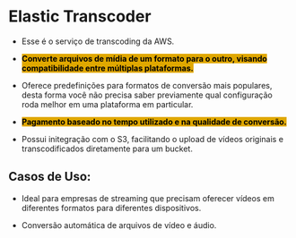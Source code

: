 # Elastic Transcoder
- Esse é o serviço de transcoding da AWS.
- <span style="background-color: #e0a800; color: black;font-weight:bold">Converte arquivos de mídia de um formato para o outro, visando compatibilidade entre múltiplas plataformas.</span>

- Oferece predefinições para formatos de conversão mais populares, desta forma você não precisa saber previamente qual configuração roda melhor em uma plataforma em particular.

- <span style="background-color: #e0a800; color: black;font-weight:bold">Pagamento baseado no tempo utilizado e na qualidade de conversão.</span>

- Possui initegração com o S3, facilitando o upload de vídeos originais e transcodificados diretamente para um bucket.

## Casos de Uso:
- Ideal para empresas de streaming que precisam oferecer vídeos em diferentes formatos para diferentes dispositivos.

- Conversão automática de arquivos de vídeo e áudio.
